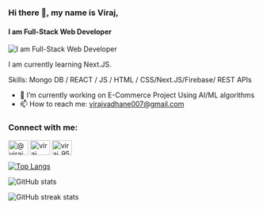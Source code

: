 ### Hi there 👋, my name is Viraj,
#### I am Full-Stack Web Developer
![I am Full-Stack Web Developer](https://i.pinimg.com/originals/0d/8c/6a/0d8c6a27b4b039d5b9cfe8aa4777766d.png)

I am currently learning Next.JS.

Skills: Mongo DB / REACT / JS / HTML / CSS/Next.JS/Firebase/ REST APIs

- 🔭 I’m currently working on E-Commerce Project Using AI/ML algorithms 
- 📫 How to reach me: virajvadhane007@gmail.com 


<h3 align="left">Connect with me:</h3>
<p align="left">
<a href="https://twitter.com/@viraj277" target="blank"><img align="center" src="https://raw.githubusercontent.com/rahuldkjain/github-profile-readme-generator/master/src/images/icons/Social/twitter.svg" alt="@viraj277" height="30" width="40" /></a>
<a href="https://linkedin.com/in/viraj vadhane" target="blank"><img align="center" src="https://raw.githubusercontent.com/rahuldkjain/github-profile-readme-generator/master/src/images/icons/Social/linked-in-alt.svg" alt="viraj vadhane" height="30" width="40" /></a>
<a href="https://instagram.com/viraj_9574" target="blank"><img align="center" src="https://raw.githubusercontent.com/rahuldkjain/github-profile-readme-generator/master/src/images/icons/Social/instagram.svg" alt="viraj_9574" height="30" width="40" /></a>
</p>


[![Top Langs](https://github-readme-stats.vercel.app/api/top-langs/?username=Virajjj2707)](https://github.com/anuraghazra/github-readme-stats)

![GitHub stats](https://github-readme-stats.vercel.app/api?username=Virajjj2707&show_icons=true)  

![GitHub streak stats](https://streak-stats.demolab.com/?user=Virajjj2707)  


